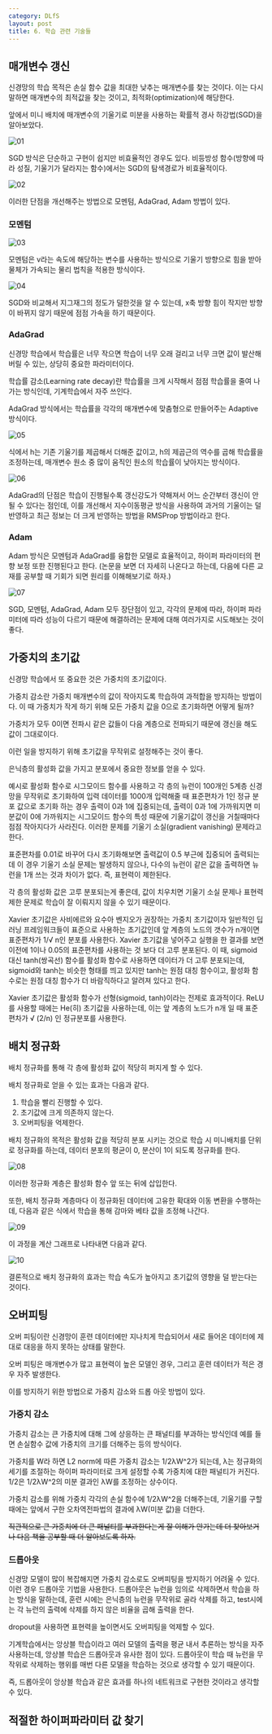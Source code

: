 ```yaml
---
category: DLfS
layout: post
title: 6. 학습 관련 기술들
---
```

## 매개변수 갱신
신경망의 학습 목적은 손실 함수 값을 최대한 낮추는 매개변수를 찾는 것이다. 이는 다시 말하면 매개변수의 최적값을 찾는 것이고, 최적화(optimization)에 해당한다.

앞에서 미니 배치에 매개변수의 기울기로 미분을 사용하는 확률적 경사 하강법(SGD)을 알아보았다.

![01](https://gityunjae.github.io/images/Chap06/01.JPG)

SGD 방식은 단순하고 구현이 쉽지만 비효율적인 경우도 있다.
비등방성 함수(방향에 따라 성질, 기울기가 달라지는 함수)에서는 SGD의 탐색경로가 비효율적이다.

![02](https://gityunjae.github.io/images/Chap06/02.png)

이러한 단점을 개선해주는 방법으로 모멘텀, AdaGrad, Adam 방법이 있다.

### 모멘텀

![03](https://gityunjae.github.io/images/Chap06/03.JPG)

모멘텀은 v라는 속도에 해당하는 변수를 사용하는 방식으로 기울기 방향으로 힘을 받아 물체가 가속되는 물리 법칙을 적용한 방식이다.

![04](https://gityunjae.github.io/images/Chap06/04.png)

SGD와 비교해서 지그재그의 정도가 덜한것을 알 수 있는데, x축 방향 힘이 작지만 방향이 바뀌지 않기 때문에 점점 가속을 하기 때문이다.

### AdaGrad
신경망 학습에서 학습률은 너무 작으면 학습이 너무 오래 걸리고 너무 크면 값이 발산해버릴 수 있는, 상당히 중요한 파라미터이다.

학습률 감소(Learning rate decay)란 학습률을 크게 시작해서 점점 학습률을 줄여 나가는 방식인데, 기계학습에서 자주 쓰인다.

AdaGrad 방식에서는 학습률을 각각의 매개변수에 맞춤형으로 만들어주는 Adaptive 방식이다.

![05](https://gityunjae.github.io/images/Chap06/05.JPG)

식에서 h는 기존 기울기를 제곱해서 더해준 값이고, h의 제곱근의 역수를 곱해 학습률을 조정하는데, 매개변수 원소 중 많이 움직인 원소의 학습률이 낮아지는 방식이다.

![06](https://gityunjae.github.io/images/Chap06/06.png)

AdaGrad의 단점은 학습이 진행될수록 갱신강도가 약해져서 어느 순간부터 갱신이 안될 수 있다는 점인데, 이를 개선해서 지수이동평균 방식을 사용하여 과거의 기울이는 덜 반영하고 최근 정보는 더 크게 반영하는 방법을 RMSProp 방법이라고 한다.

### Adam
Adam 방식은 모멘텀과 AdaGrad를 융합한 모델로 효율적이고, 하이퍼 파라미터의 편향 보정 또한 진행된다고 한다. (논문을 보면 더 자세히 나온다고 하는데, 다음에 다른 교재를 공부할 때 기회가 되면 원리를 이해해보기로 하자.)

![07](https://gityunjae.github.io/images/Chap06/07.png)

SGD, 모멘텀, AdaGrad, Adam 모두 장단점이 있고, 각각의 문제에 따라, 하이퍼 파라미터에 따라 성능이 다르기 때문에 해결하려는 문제에 대해 여러가지로 시도해보는 것이 좋다.

## 가중치의 초기값
신경망 학습에서 또 중요한 것은 가중치의 초기값이다.

가중치 감소란 가중치 매개변수의 값이 작아지도록 학습하여 과적합을 방지하는 방법이다.
이 때 가중치가 작게 하기 위해 모든 가중치 값을 0으로 초기화하면 어떻게 될까?

가중치가 모두 0이면 전파시 같은 값들이 다음 계층으로 전파되기 때문에 갱신을 해도 값이 그대로이다.

이런 일을 방지하기 위해 초기값을 무작위로 설정해주는 것이 좋다.

은닉층의 활성화 값을 가지고 분포에서 중요한 정보를 얻을 수 있다.

예시로 활성화 함수로 시그모이드 함수를 사용하고 각 층의 뉴런이 100개인 5계층 신경망을 무작위로 초기화하여 입력 데이터를 1000개 입력해줄 때 표준편차가 1인 정규 분포 값으로 초기화 하는 경우 출력이 0과 1에 집중되는데, 출력이 0과 1에 가까워지면 미분값이 0에 가까워지는 시그모이드 함수의 특성 때문에 기울기값이 갱신을 거칠때마다 점점 작아지다가 사라진다. 이러한 문제를 기울기 소실(gradient vanishing) 문제라고 한다.

표준편차를 0.01로 바꾸어 다시 초기화해보면 출력값이 0.5 부근에 집중되어 출력되는데 이 경우 기울기 소실 문제는 발생하지 않으나, 다수의 뉴런이 같은 값을 출력하면 뉴런을 1개 쓰는 것과 차이가 없다. 즉, 표현력이 제한된다.

각 층의 활성화 값은 고루 분포되는게 좋은데, 값이 치우치면 기울기 소실 문제나 표현력 제한 문제로 학습이 잘 이뤄지지 않을 수 있기 때문이다.

Xavier 초기값은 사비에르와 요수아 벤지오가 권장하는 가중치 초기값이자 일반적인 딥러닝 프레임워크들이 표준으로 사용하는 초기값인데 앞 계층의 노드의 갯수가 n개이면 표준편차가 1/√ n인 분포를 사용한다.
Xavier 초기값을 넣어주고 실행을 한 결과를 보면 이전에 1이나 0.05의 표준편차를 사용하는 것 보다 더 고루 분포된다. 이 때, sigmoid 대신 tanh(쌍곡선) 함수를 활성화 함수로 사용하면 데이터가 더 고루 분포되는데, sigmoid와 tanh는 비슷한 형태를 띄고 있지만 tanh는 원점 대칭 함수이고, 활성화 함수로는 원점 대칭 함수가 더 바람직하다고 알려져 있다고 한다.

Xavier 초기값은 활성화 함수가 선형(sigmoid, tanh)이라는 전제로 효과적이다. ReLU를 사용할 때에는 He(히) 초기값을 사용하는데, 이는 앞 계층의 노드가 n개 일 때 표준편차가 √ (2/n) 인 정규분포를 사용한다.

## 배치 정규화
배치 정규화를 통해 각 층에 활성화 값이 적당히 퍼지게 할 수 있다.

배치 정규화로 얻을 수 있는 효과는 다음과 같다.
1. 학습을 빨리 진행할 수 있다.
2. 초기값에 크게 의존하지 않는다.
3. 오버피팅을 억제한다.

배치 정규화의 목적은 활성화 값을 적당히 분포 시키는 것으로 학습 시 미니배치를 단위로 정규화를 하는데, 데이터 분포의 평균이 0, 분산이 1이 되도록 정규화를 한다. 

![08](https://gityunjae.github.io/images/Chap06/08.JPG)

이러한 정규화 계층은 활성화 함수 앞 또는 뒤에 삽입한다.

또한, 배치 정규화 계층마다 이 정규화된 데이터에 고유한 확대와 이동 변환을 수행하는데, 다음과 같은 식에서 학습을 통해 감마와 베타 값을 조정해 나간다.

![09](https://gityunjae.github.io/images/Chap06/09.JPG)

이 과정을 계산 그래프로 나타내면 다음과 같다.

![10](https://gityunjae.github.io/images/Chap06/10.JPG)

결론적으로 배치 정규화의 효과는 학습 속도가 높아지고 초기값의 영향을 덜 받는다는 것이다.

## 오버피팅
오버 피팅이란 신경망이 훈련 데이터에만 지나치게 학습되어서 새로 들어온 데이터에 제대로 대응을 하지 못하는 상태를 말한다.

오버 피팅은 매개변수가 많고 표현력이 높은 모델인 경우, 그리고 훈련 데이터가 적은 경우 자주 발생한다.

이를 방지하기 위한 방법으로 가중치 감소와 드롭 아웃 방법이 있다.

### 가중치 감소
가중치 감소는 큰 가중치에 대해 그에 상응하는 큰 패널티를 부과하는 방식인데 예를 들면 손실함수 값에 가중치의 크기를 더해주는 등의 방식이다.

가중치를 W라 하면 L2 norm에 따른 가중치 감소는 1/2λW^2가 되는데, λ는 정규화의 세기를 조절하는 하이퍼 파라미터로 크게 설정할 수록 가중치에 대한 패널티가 커진다. 1/2은 1/2λW^2의 미분 결과인 λW를 조정하는 상수이다.

가중치 감소를 위해 가중치 각각의 손실 함수에 1/2λW^2을 더해주는데, 기울기를 구할 때에는 앞에서 구한 오차역전파법의 결과에 λW(미분 값)을 더한다.

<del>직관적으로 큰 가중치에 더 큰 패널티를 부과한다는게 잘 이해가 안가는데 더 찾아보거나 다음 책을 공부할 때 더 알아보도록 하자.</del>

### 드롭아웃
신경망 모델이 많이 복잡해지면 가중치 감소로도 오버피팅을 방지하기 어려울 수 있다. 이런 경우 드롭아웃 기법을 사용한다. 드롭아웃은 뉴런을 임의로 삭제하면서 학습을 하는 방식을 말하는데, 훈련 시에는 은닉층의 뉴런을 무작위로 골라 삭제를 하고, test시에는 각 뉴런의 출력에 삭제를 하지 않은 비율을 곱해 출력을 한다.

dropout을 사용하면 표현력을 높이면서도 오버피팅을 억제할 수 있다. 


기계학습에서는 앙상블 학습이라고 여러 모델의 출력을 평균 내서 추론하는 방식을 자주 사용하는데, 앙상블 학습은 드롭아웃과 유사한 점이 있다. 드롭아웃이 학습 때 뉴런을 무작위로 삭제하는 행위를 매번 다른 모델을 학습하는 것으로 생각할 수 있기 때문이다.

즉, 드롭아웃이 앙상블 학습과 같은 효과를 하나의 네트워크로 구현한 것이라고 생각할 수 있다.

## 적절한 하이퍼파라미터 값 찾기
